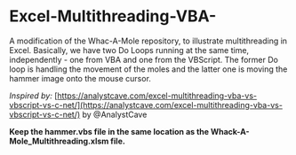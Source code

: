 # Excel-Multithreading-VBA-

A modification of the Whac-A-Mole repository, to illustrate multithreading in Excel. Basically, we have two Do Loops running at the same time, independently - one from VBA and one from the VBScript. The former Do loop is handling the movement of the moles and the latter one is moving the hammer image onto the mouse cursor.

*Inspired by:* [https://analystcave.com/excel-multithreading-vba-vs-vbscript-vs-c-net/](https://analystcave.com/excel-multithreading-vba-vs-vbscript-vs-c-net/) by @AnalystCave

**Keep the hammer.vbs file in the same location as the Whack-A-Mole_Multithreading.xlsm file.**
